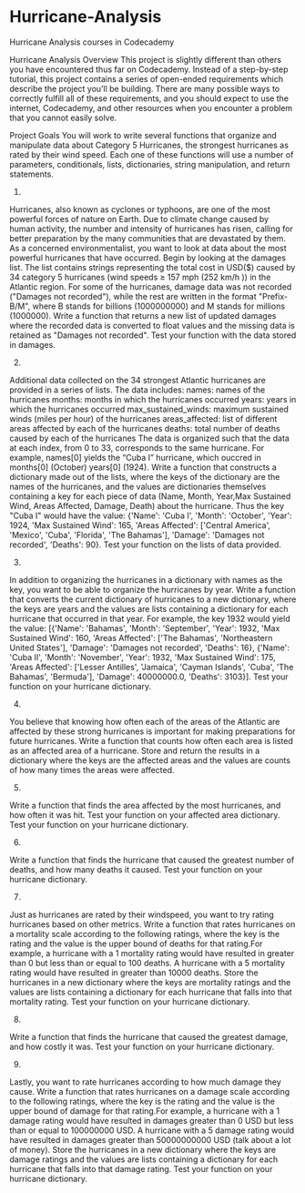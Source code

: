 # Hurricane-Analysis
Hurricane Analysis courses in Codecademy

Hurricane Analysis
Overview
This project is slightly different than others you have encountered thus far on Codecademy. Instead of a step-by-step tutorial, this project contains a series of open-ended requirements which describe the project you’ll be building. There are many possible ways to correctly fulfill all of these requirements, and you should expect to use the internet, Codecademy, and other resources when you encounter a problem that you cannot easily solve.

Project Goals
You will work to write several functions that organize and manipulate data about Category 5 Hurricanes, the strongest hurricanes as rated by their wind speed. Each one of these functions will use a number of parameters, conditionals, lists, dictionaries, string manipulation, and return statements.

1.
Hurricanes, also known as cyclones or typhoons, are one of the most powerful forces of nature on Earth. Due to climate change caused by human activity, the number and intensity of hurricanes has risen, calling for better preparation by the many communities that are devastated by them. As a concerned environmentalist, you want to look at data about the most powerful hurricanes that have occurred.
Begin by looking at the damages list. The list contains strings representing the total cost in USD($) caused by 34 category 5 hurricanes (wind speeds ≥ 157 mph (252 km/h )) in the Atlantic region. For some of the hurricanes, damage data was not recorded ("Damages not recorded"), while the rest are written in the format "Prefix-B/M", where B stands for billions (1000000000) and M stands for millions (1000000).
Write a function that returns a new list of updated damages where the recorded data is converted to float values and the missing data is retained as "Damages not recorded".
Test your function with the data stored in damages.

2.
Additional data collected on the 34 strongest Atlantic hurricanes are provided in a series of lists. The data includes:
names: names of the hurricanes
months: months in which the hurricanes occurred
years: years in which the hurricanes occurred
max_sustained_winds: maximum sustained winds (miles per hour) of the hurricanes
areas_affected: list of different areas affected by each of the hurricanes
deaths: total number of deaths caused by each of the hurricanes
The data is organized such that the data at each index, from 0 to 33, corresponds to the same hurricane.
For example, names[0] yields the “Cuba I” hurricane, which ouccred in months[0] (October) years[0] (1924).
Write a function that constructs a dictionary made out of the lists, where the keys of the dictionary are the names of the hurricanes, and the values are dictionaries themselves containing a key for each piece of data (Name, Month, Year,Max Sustained Wind, Areas Affected, Damage, Death) about the hurricane.
Thus the key "Cuba I" would have the value: {'Name': 'Cuba I', 'Month': 'October', 'Year': 1924, 'Max Sustained Wind': 165, 'Areas Affected': ['Central America', 'Mexico', 'Cuba', 'Florida', 'The Bahamas'], 'Damage': 'Damages not recorded', 'Deaths': 90}.
Test your function on the lists of data provided.

3.
In addition to organizing the hurricanes in a dictionary with names as the key, you want to be able to organize the hurricanes by year.
Write a function that converts the current dictionary of hurricanes to a new dictionary, where the keys are years and the values are lists containing a dictionary for each hurricane that occurred in that year.
For example, the key 1932 would yield the value: [{'Name': 'Bahamas', 'Month': 'September', 'Year': 1932, 'Max Sustained Wind': 160, 'Areas Affected': ['The Bahamas', 'Northeastern United States'], 'Damage': 'Damages not recorded', 'Deaths': 16}, {'Name': 'Cuba II', 'Month': 'November', 'Year': 1932, 'Max Sustained Wind': 175, 'Areas Affected': ['Lesser Antilles', 'Jamaica', 'Cayman Islands', 'Cuba', 'The Bahamas', 'Bermuda'], 'Damage': 40000000.0, 'Deaths': 3103}].
Test your function on your hurricane dictionary.

4.
You believe that knowing how often each of the areas of the Atlantic are affected by these strong hurricanes is important for making preparations for future hurricanes.
Write a function that counts how often each area is listed as an affected area of a hurricane. Store and return the results in a dictionary where the keys are the affected areas and the values are counts of how many times the areas were affected.

5.
Write a function that finds the area affected by the most hurricanes, and how often it was hit.
Test your function on your affected area dictionary.
Test your function on your hurricane dictionary.

6.
Write a function that finds the hurricane that caused the greatest number of deaths, and how many deaths it caused.
Test your function on your hurricane dictionary.

7.
Just as hurricanes are rated by their windspeed, you want to try rating hurricanes based on other metrics.
Write a function that rates hurricanes on a mortality scale according to the following ratings, where the key is the rating and the value is the upper bound of deaths for that rating.For example, a hurricane with a 1 mortality rating would have resulted in greater than 0 but less than or equal to 100 deaths. A hurricane with a 5 mortality rating would have resulted in greater than 10000 deaths.
Store the hurricanes in a new dictionary where the keys are mortality ratings and the values are lists containing a dictionary for each hurricane that falls into that mortality rating.
Test your function on your hurricane dictionary.

8.
Write a function that finds the hurricane that caused the greatest damage, and how costly it was.
Test your function on your hurricane dictionary.

9.
Lastly, you want to rate hurricanes according to how much damage they cause.
Write a function that rates hurricanes on a damage scale according to the following ratings, where the key is the rating and the value is the upper bound of damage for that rating.For example, a hurricane with a 1 damage rating would have resulted in damages greater than 0 USD but less than or equal to 100000000 USD. A hurricane with a 5 damage rating would have resulted in damages greater than 50000000000 USD (talk about a lot of money).
Store the hurricanes in a new dictionary where the keys are damage ratings and the values are lists containing a dictionary for each hurricane that falls into that damage rating.
Test your function on your hurricane dictionary.

